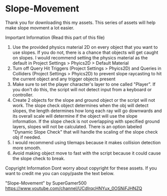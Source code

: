 # Slope-Movement

Thank you for downloading this my assets. This series of assets will help make slope movment a lot easier.

Important Information (Read this part of this file)
1. Use the provided physics material 2D on every object that you want to use slopes. If you do not, there is a chance that objects will get caught on slopes. I would recommend setting the physics material as the default in Project Settings > Phyics2D > Default Material
2. Turn off Query Hit Triggers (Project Settings > Phyics2D) and Queries in Colliders (Project Settings > Phyics2D) to prevent slope raycasting to hit the current object and any trigger objects present
3. Make sure to set the player character's layer to one called "Player". If you don't do this, the script will not detect input from a keyboard or controller.
4. Create 2 objects for the slope and ground object or the script will not work. The slope check object determines when the obj will detect slopes, the length determines how long each ray will go downwards and its overall scale will determine if the object will use the slope information. If the slope check is not overlapping with specified ground layers, slopes will not be calculated. There is an option labeled "Dynamic Slope Check" that will handle the scaling of the slope check obj if needed.
5. I would recommend using tilemaps because it makes collision detection more smooth.
6. Avoid making object move to fast with the script because it could cause the slope check to break.

Copyright Information
Dont worry about copyright for these assets. If you want to credit me you can copy/paste the text below.

"Slope-Movement" by SuperGamer500 https://www.youtube.com/channel/UCdIrqcHNYux_0OSNiFJHNZQ


    
    

